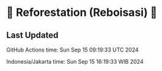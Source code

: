 
# 🌳 Reforestation (Reboisasi) 🌲

## Last Updated

GitHub Actions time: Sun Sep 15 09:19:33 UTC 2024

Indonesia/Jakarta time: Sun Sep 15 16:19:33 WIB 2024
